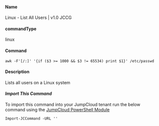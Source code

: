 #### Name

Linux - List All Users | v1.0 JCCG

#### commandType

linux

#### Command

```
awk -F'[/:]' '{if ($3 >= 1000 && $3 != 65534) print $1}' /etc/passwd
```

#### Description

Lists all users on a Linux system

#### *Import This Command*

To import this command into your JumpCloud tenant run the below command using the [JumpCloud PowerShell Module](https://github.com/TheJumpCloud/support/wiki/Installing-the-JumpCloud-PowerShell-Module)

```
Import-JCCommand -URL ''
```
